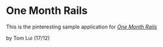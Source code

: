 # One Month Rails

This is the pinteresting sample application for
[*One Month Rails*](http://onemonthrails.com)

by Tom Lui (17/12) 